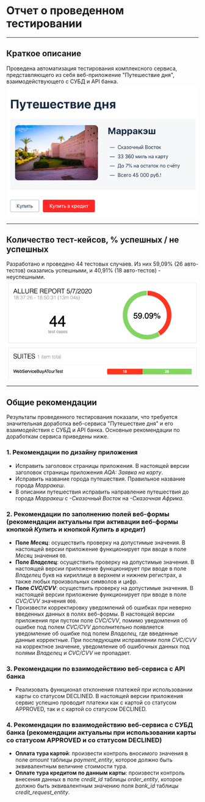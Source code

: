 # Отчет о проведенном тестировании
***        
## **Краткое описание**         
Проведена автоматизация тестирования комплексного сервиса,
представляющего из себя веб-приложение "Путешествие дня", взаимодействующего
с СУБД и API банка.        
![](../docs/pictures/SUT.png)       
***         
## **Количество тест-кейсов, % успешных / не успешных**        
Разработано и проведено 44 тестовых случаев.
Из них 59,09% (26 авто-тестов) оказались успешными, и 40,91% (18 авто-тестов) - неуспешными.     
![](../docs/pictures/AllureReport.png)   
***            
## **Общие рекомендации**        
Результаты проведенного тестирования показали, что требуется значительная доработка 
веб-сервиса "Путешествие дня" и его взаимодействия с СУБД и API банка. Основные рекомендации по доработкам сервиса
приведены ниже.
### 1. Рекомендации по дизайну приложения
* Исправить заголовок страницы приложения. В настоящей версии заголовок страницы приложения _AQA: Заявка на карту_.    
* Исправить название города путешествия. Правильное название города _Марракеш_.   
* В описании путешествия исправить направление путешествия до города _Марракеш_ с _-Сказочный Восток_ на _-Сказочная Африка_.
### 2. Рекомендации по заполнению полей веб-формы (рекомендации актуальны при активации веб-формы кнопкой _Купить_ и кнопкой _Купить в кредит_)  
* **Поле _Месяц_**: осуществить проверку на допустимые значения. В настоящей версии приложение функционирует при вводе в
поле _Месяц_ значения `00`.   
* **Поле _Владелец_**: осуществить проверку на допустимые значения. В настоящей версии
 приложение функционирует при вводе в поле _Владелец_ букв на кириллице в верхнем и нижнем регистрах, а также любых 
 произвольных символов и цифр.  
* **Поле _CVC/CVV_**: осуществить проверку на допустимые значения. В настоящей версии приложение функционирует при вводе в поле
 _CVC/CVV_ значения `000`.   
* Произвести корректировку уведомлений об ошибках при неверно введенных данных в полях веб-формы. В настоящей версии приложения
 при пустом поле _CVC/CVV_, помимо уведомления об ошибке под полем _CVC/CVV_ дополнительно появляется уведомление об ошибке под
 полем _Владелец_, где введенные данные корректные. При последующем исправлении поля _CVC/CVV_ на корректное значение, уведомление
 об ошибочных данных под полями _Владелец_ и _CVC/CVV_ не пропадает.
### 3. Рекомендации по взаимодействию веб-сервиса с API банка
* Реализовать функционал отклонения платежей при использовании карты со статусом DECLINED. В настоящей версии приложения сервис
 успешно проводит платежи как с картой со статусом APPROVED, так и с картой со статусом DECLINED.  
### 4. Рекомендации по взаимодействию веб-сервиса с СУБД банка (рекомендации актуальны при использовании карты со статусом APPROVED и со статусом DECLINED)   
* **Оплата тура картой**: произвести контроль вносимого значения в поле _amount_ таблицы _payment_entity_, которое должно быть
эквивалентным величине стоимости тура.    
* **Оплате тура кредитом по данным карты**: произвести контроль внесения данных в поле _credit_id_ таблицы _order_entity_, которое 
должно быть эквивалентным значению поля _bank_id_ таблицы _credit_request_entity_.   

